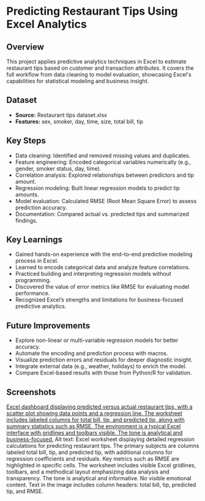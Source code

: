 # Predicting Restaurant Tips Using Excel Analytics

## Overview
This project applies predictive analytics techniques in Excel to estimate restaurant tips based on customer and transaction attributes. It covers the full workflow from data cleaning to model evaluation, showcasing Excel's capabilities for statistical modeling and business insight.

## Dataset
- **Source:** Restaurant tips dataset.xlsx
- **Features:** sex, smoker, day, time, size, total bill, tip

## Key Steps
- Data cleaning: Identified and removed missing values and duplicates.
- Feature engineering: Encoded categorical variables numerically (e.g., gender, smoker status, day, time).
- Correlation analysis: Explored relationships between predictors and tip amount.
- Regression modeling: Built linear regression models to predict tip amounts.
- Model evaluation: Calculated RMSE (Root Mean Square Error) to assess prediction accuracy.
- Documentation: Compared actual vs. predicted tips and summarized findings.

## Key Learnings
- Gained hands-on experience with the end-to-end predictive modeling process in Excel.
- Learned to encode categorical data and analyze feature correlations.
- Practiced building and interpreting regression models without programming.
- Discovered the value of error metrics like RMSE for evaluating model performance.
- Recognized Excel’s strengths and limitations for business-focused predictive analytics.

## Future Improvements
- Explore non-linear or multi-variable regression models for better accuracy.
- Automate the encoding and prediction process with macros.
- Visualize prediction errors and residuals for deeper diagnostic insight.
- Integrate external data (e.g., weather, holidays) to enrich the model.
- Compare Excel-based results with those from Python/R for validation.

## Screenshots
[Excel dashboard displaying predicted versus actual restaurant tips, with a scatter plot showing data points and a regression line. The worksheet includes labeled columns for total bill, tip, and predicted tip, along with summary statistics such as RMSE. The environment is a typical Excel interface with gridlines and toolbars visible. The tone is analytical and business-focused.][imageReference]
Alt text: Excel worksheet displaying detailed regression calculations for predicting restaurant tips. The primary subjects are columns labeled total bill, tip, and predicted tip, with additional columns for regression coefficients and residuals. Key metrics such as RMSE are highlighted in specific cells. The worksheet includes visible Excel gridlines, toolbars, and a methodical layout emphasizing data analysis and transparency. The tone is analytical and informative. No visible emotional content. Text in the image includes column headers: total bill, tip, predicted tip, and RMSE.


[imageReference]: visuals/prediction_screenshot.png